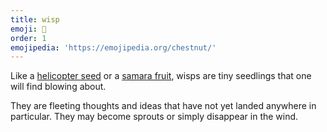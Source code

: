 ```yaml
---
title: wisp
emoji: 🍃
order: 1
emojipedia: 'https://emojipedia.org/chestnut/'
---
```

Like a [helicopter seed](https://en.wikipedia.org/wiki/Maple#Morphology) or a [samara fruit](https://en.wikipedia.org/wiki/Samara_(fruit)), wisps are tiny seedlings that one will find blowing about. 

They are fleeting thoughts and ideas that have not yet landed anywhere in particular. They may become sprouts or simply disappear in the wind.
